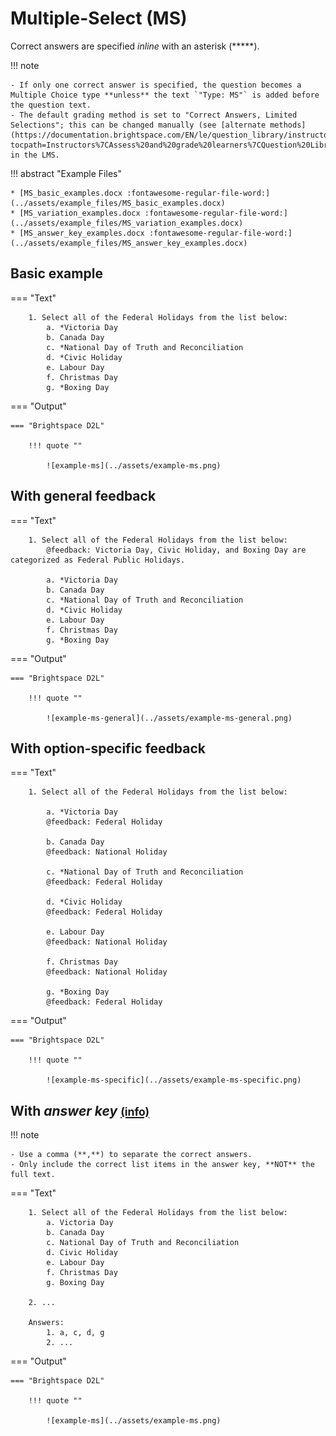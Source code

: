 # Multiple-Select (MS)

Correct answers are specified *inline* with an asterisk (*****).

!!! note

    - If only one correct answer is specified, the question becomes a Multiple Choice type **unless** the text `"Type: MS"` is added before the question text.
    - The default grading method is set to "Correct Answers, Limited Selections"; this can be changed manually (see [alternate methods](https://documentation.brightspace.com/EN/le/question_library/instructor/creating_questions.htm?tocpath=Instructors%7CAssess%20and%20grade%20learners%7CQuestion%20Library%7C_____1)) in the LMS.


!!! abstract "Example Files"
    
    * [MS_basic_examples.docx :fontawesome-regular-file-word:](../assets/example_files/MS_basic_examples.docx)
    * [MS_variation_examples.docx :fontawesome-regular-file-word:](../assets/example_files/MS_variation_examples.docx)
    * [MS_answer_key_examples.docx :fontawesome-regular-file-word:](../assets/example_files/MS_answer_key_examples.docx)


## Basic example

=== "Text"

        1. Select all of the Federal Holidays from the list below:
            a. *Victoria Day
            b. Canada Day
            c. *National Day of Truth and Reconciliation
            d. *Civic Holiday
            e. Labour Day
            f. Christmas Day
            g. *Boxing Day

=== "Output"

    === "Brightspace D2L"

        !!! quote ""

            ![example-ms](../assets/example-ms.png)
<!-- 
    === "Canvas"

        !!! quote ""

            Coming Soon.

    === "Moodle"

        !!! quote ""

            Coming Soon. -->

## With general feedback

=== "Text"

        1. Select all of the Federal Holidays from the list below:
            @feedback: Victoria Day, Civic Holiday, and Boxing Day are categorized as Federal Public Holidays.

            a. *Victoria Day
            b. Canada Day
            c. *National Day of Truth and Reconciliation
            d. *Civic Holiday
            e. Labour Day
            f. Christmas Day
            g. *Boxing Day

=== "Output"

    === "Brightspace D2L"

        !!! quote ""

            ![example-ms-general](../assets/example-ms-general.png)
<!-- 
    === "Canvas"

        !!! quote ""

            Coming Soon.

    === "Moodle"

        !!! quote ""

            Coming Soon. -->

## With option-specific feedback

=== "Text"

        1. Select all of the Federal Holidays from the list below:

            a. *Victoria Day
            @feedback: Federal Holiday

            b. Canada Day
            @feedback: National Holiday

            c. *National Day of Truth and Reconciliation
            @feedback: Federal Holiday

            d. *Civic Holiday
            @feedback: Federal Holiday

            e. Labour Day
            @feedback: National Holiday

            f. Christmas Day
            @feedback: National Holiday

            g. *Boxing Day
            @feedback: Federal Holiday

=== "Output"

    === "Brightspace D2L"

        !!! quote ""

            ![example-ms-specific](../assets/example-ms-specific.png)
<!-- 
    === "Canvas"

        !!! quote ""

            Coming Soon.

    === "Moodle"

        !!! quote ""

            Coming Soon. -->

<!-- markdownlint-disable MD033 -->
## With *answer key* [<small markdown>(info)</small>](../additional-info/end-answer-key.md)

!!! note

    - Use a comma (**,**) to separate the correct answers.
    - Only include the correct list items in the answer key, **NOT** the full text.

=== "Text"

        1. Select all of the Federal Holidays from the list below:
            a. Victoria Day
            b. Canada Day
            c. National Day of Truth and Reconciliation
            d. Civic Holiday
            e. Labour Day
            f. Christmas Day
            g. Boxing Day

        2. ...

        Answers:
            1. a, c, d, g
            2. ...

=== "Output"

    === "Brightspace D2L"

        !!! quote ""

            ![example-ms](../assets/example-ms.png)
<!-- 
    === "Canvas"

        !!! quote ""

            Coming Soon.

    === "Moodle"

        !!! quote ""

            Coming Soon. -->
